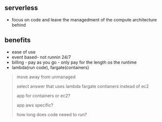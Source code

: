 ## serverless

* focus on code and leave the managedment of the compute architecture behind

## benefits

- ease of use
- event based- not runnin 24/7
- billing  - pay as you go - only pay for the length os the runtime
- lambda(run code), fargate(containers)

> move away from unmanaged
>
> select answer that uses lambda fargate contianers instead of ec2
>
> app for containers or ec2?
>
> app aws specific?
>
> how long does code neeed to run?